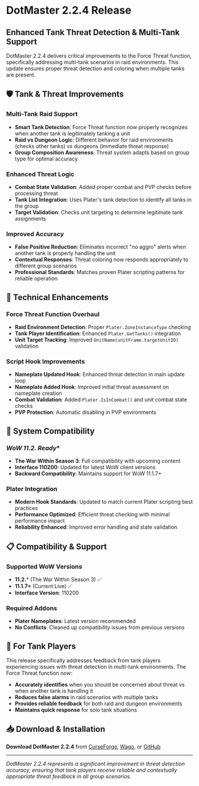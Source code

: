 # DotMaster 2.2.4 Release

## Enhanced Tank Threat Detection & Multi-Tank Support

DotMaster 2.2.4 delivers critical improvements to the Force Threat function, specifically addressing multi-tank scenarios in raid environments. This update ensures proper threat detection and coloring when multiple tanks are present.

## 🛡️ Tank & Threat Improvements

### **Multi-Tank Raid Support**
- **Smart Tank Detection**: Force Threat function now properly recognizes when another tank is legitimately tanking a unit
- **Raid vs Dungeon Logic**: Different behavior for raid environments (checks other tanks) vs dungeons (immediate threat response)
- **Group Composition Awareness**: Threat system adapts based on group type for optimal accuracy

### **Enhanced Threat Logic**
- **Combat State Validation**: Added proper combat and PVP checks before processing threat
- **Tank List Integration**: Uses Plater's tank detection to identify all tanks in the group
- **Target Validation**: Checks unit targeting to determine legitimate tank assignments

### **Improved Accuracy**
- **False Positive Reduction**: Eliminates incorrect "no aggro" alerts when another tank is properly handling the unit
- **Contextual Responses**: Threat coloring now responds appropriately to different group scenarios
- **Professional Standards**: Matches proven Plater scripting patterns for reliable operation

## 🔧 Technical Enhancements

### **Force Threat Function Overhaul**
- **Raid Environment Detection**: Proper `Plater.ZoneInstanceType` checking
- **Tank Player Identification**: Enhanced `Plater.GetTanks()` integration
- **Unit Target Tracking**: Improved `UnitName(unitFrame.targetUnitID)` validation

### **Script Hook Improvements**
- **Nameplate Updated Hook**: Enhanced threat detection in main update loop
- **Nameplate Added Hook**: Improved initial threat assessment on nameplate creation
- **Combat Validation**: Added `Plater.IsInCombat()` and unit combat state checks
- **PVP Protection**: Automatic disabling in PVP environments

## 🚀 System Compatibility

### **WoW 11.2.* Ready**
- **The War Within Season 3**: Full compatibility with upcoming content
- **Interface 110200**: Updated for latest WoW client versions
- **Backward Compatibility**: Maintains support for WoW 11.1.7+

### **Plater Integration**
- **Modern Hook Standards**: Updated to match current Plater scripting best practices
- **Performance Optimized**: Efficient threat checking with minimal performance impact
- **Reliability Enhanced**: Improved error handling and state validation

## 📋 Compatibility & Support

### **Supported WoW Versions**
- **11.2.*** (The War Within Season 3) ✅
- **11.1.7+** (Current Live) ✅
- **Interface Version**: 110200

### **Required Addons**
- **Plater Nameplates**: Latest version recommended
- **No Conflicts**: Cleaned up compatibility issues from previous versions

## 🎯 For Tank Players

This release specifically addresses feedback from tank players experiencing issues with threat detection in multi-tank environments. The Force Threat function now:

- **Accurately identifies** when you should be concerned about threat vs when another tank is handling it
- **Reduces false alarms** in raid scenarios with multiple tanks
- **Provides reliable feedback** for both raid and dungeon environments
- **Maintains quick response** for solo tank situations

## 📥 Download & Installation

**Download DotMaster 2.2.4** from [CurseForge](https://www.curseforge.com/wow/addons/dotmaster), [Wago](https://addons.wago.io/addons/dotmaster), or [GitHub](https://github.com/jervaise/DotMaster/releases)

---

*DotMaster 2.2.4 represents a significant improvement in threat detection accuracy, ensuring that tank players receive reliable and contextually appropriate threat feedback in all group scenarios.* 
